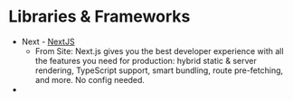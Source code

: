 # Libraries & Frameworks
* Next - [NextJS](https://nextjs.org/learn/basics/create-nextjs-app)
  * From Site: Next.js gives you the best developer experience with all the features you need for production: hybrid static & server rendering, TypeScript support, smart bundling, route pre-fetching, and more. No config needed.
* 
